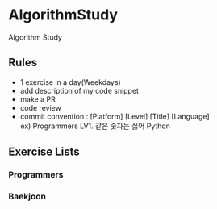 # AlgorithmStudy
Algorithm Study

## Rules
* 1 exercise in a day(Weekdays)
* add description of my code snippet
* make a PR
* code review
* commit convention : [Platform] [Level] [Title] [Language]  
 ex) Programmers LV1. 같은 숫자는 싫어 Python 

## Exercise Lists
### Programmers

### Baekjoon


